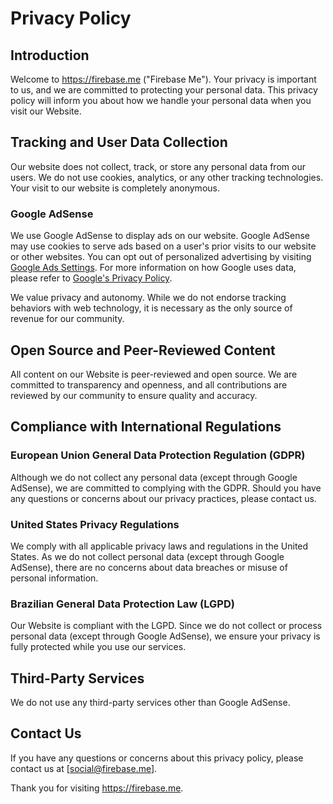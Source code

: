 # Privacy Policy

## Introduction

Welcome to https://firebase.me ("Firebase Me"). Your privacy is important to us, and we are committed to protecting your personal data. This privacy policy will inform you about how we handle your personal data when you visit our Website.

## Tracking and User Data Collection

Our website does not collect, track, or store any personal data from our users. We do not use cookies, analytics, or any other tracking technologies. Your visit to our website is completely anonymous.

### Google AdSense

We use Google AdSense to display ads on our website. Google AdSense may use cookies to serve ads based on a user's prior visits to our website or other websites. You can opt out of personalized advertising by visiting [Google Ads Settings](https://adssettings.google.com/authenticated). For more information on how Google uses data, please refer to [Google's Privacy Policy](https://policies.google.com/privacy).

We value privacy and autonomy. While we do not endorse tracking behaviors with web technology, it is necessary as the only source of revenue for our community.

## Open Source and Peer-Reviewed Content

All content on our Website is peer-reviewed and open source. We are committed to transparency and openness, and all contributions are reviewed by our community to ensure quality and accuracy.

## Compliance with International Regulations

### European Union General Data Protection Regulation (GDPR)

Although we do not collect any personal data (except through Google AdSense), we are committed to complying with the GDPR. Should you have any questions or concerns about our privacy practices, please contact us.

### United States Privacy Regulations

We comply with all applicable privacy laws and regulations in the United States. As we do not collect personal data (except through Google AdSense), there are no concerns about data breaches or misuse of personal information.

### Brazilian General Data Protection Law (LGPD)

Our Website is compliant with the LGPD. Since we do not collect or process personal data (except through Google AdSense), we ensure your privacy is fully protected while you use our services.

## Third-Party Services

We do not use any third-party services other than Google AdSense. 

## Contact Us

If you have any questions or concerns about this privacy policy, please contact us at [social@firebase.me].

Thank you for visiting https://firebase.me.
